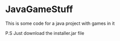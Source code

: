 # JavaGameStuff
This is some code for a java project with games in it
<p>P.S Just download the installer.jar file</p>
